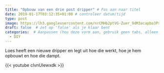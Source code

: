 ```yaml
---
title: "Opbouw van een drie post dripper" # Pas aan naar titel
date: 2019-01-17T03:12:35+01:00 # controleer datum/tijd
type: post
image: https://lh3.googleusercontent.com/nrCMHb2ptVG-Zuer_9dM3acapbo3Psv7zVBS8PELJpJtqIjCn2kqA8nHZk5cV9KaOKGqb8mhtaxhwIRKGnk4XOXixha-AS8IQt-LNWtK5VFuQRkVDusRXszMmQJtj6c4molKRCEEC8eTpGHNK1uaON8mVgUiQ18AoHA1TAJqtxcW1m-p6U4SiCDfFH1IpnbhJq5MjDB9_lKqoIZxRqBBvwGMajNM6X0AQI0Pf7vJHA8m0qk1L0OCk6l7OpDh8KP3y_grlBsbuQw4_U7IgvupJGENLtWzy-IJ_AGaKFw8PLRQ2FLz9OgiCjVGJWWTfInAvDSIVeDKrQa1T1ULD3yyshJPBU0nHUXPyGzrRxEC1CdUGJgGQlFiZIkt7KX1VbXnF7BPrh_iGvlHrFMGjRUJVFfADFJXI3_M2S0tF1JvHciwGtDGmVovLQE9c7gInt_pnKGOUn4GK8m0fGcGU7qmFh20DX0b9e4rtRo-y2Oa-eHM1Y2znfFwp402K50pVkQzaezqYgdk4k3fZrN6cGKWMeq76JpxhDmLsaCVXIyxiYJZkTod_kIoDEr--trNROt4GhfrgJHN5-B80VK3bP2jgxJdO991myL8J8g-SwfSZE5kEc4djn8YYBTiRJ1oR8H3-qTrKNkx6dCESo0CN0633-b026QY8VlqZUn-638yooxWKSb1jPEh2Pw6mvsNpryMM7102rSL1ZxdqPxjfISsWMkbcw=w960-h540-no
draft: false  # zet op 'false' als je klaar bent
categories:  # Aanpassen (hou deze vorm aan, gebruik geen tabs, alleen spaties)
  - DIY
---
```


Loes heeft een nieuwe dripper en legt uit hoe die werkt, hoe je hem opbouwt en hoe die dampt.

{{< youtube clvnUIewxdk >}}

